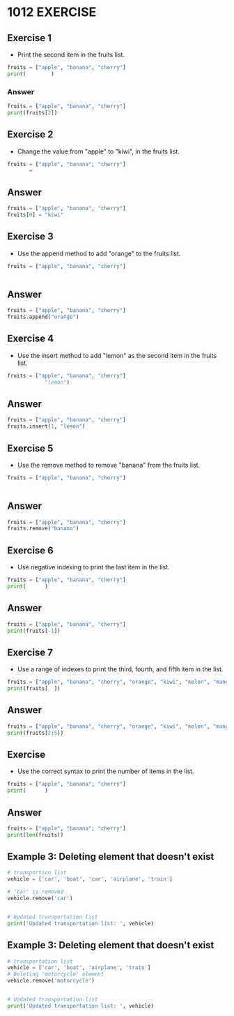 # 1012 EXERCISE
## Exercise 1
- Print the second item in the fruits list.
```python
fruits = ["apple", "banana", "cherry"]
print(        )
```
### Answer
```python
fruits = ["apple", "banana", "cherry"]
print(fruits[2])
```
## Exercise 2
- Change the value from "apple" to "kiwi", in the fruits list.
```python
fruits = ["apple", "banana", "cherry"]
       =    
```       
## Answer
```python
fruits = ["apple", "banana", "cherry"]
fruits[0] = "kiwi"
```
## Exercise 3
- Use the append method to add "orange" to the fruits list.
```python
fruits = ["apple", "banana", "cherry"]
              
```
## Answer
```python
fruits = ["apple", "banana", "cherry"]
fruits.append("orange")
```
## Exercise 4
- Use the insert method to add "lemon" as the second item in the fruits list.
```python
fruits = ["apple", "banana", "cherry"]
            "lemon")
```
## Answer
```python
fruits = ["apple", "banana", "cherry"]
fruits.insert(1, "lemon")
```
## Exercise 5
- Use the remove method to remove "banana" from the fruits list.
```python
fruits = ["apple", "banana", "cherry"]
                  
```
## Answer
```python
fruits = ["apple", "banana", "cherry"]
fruits.remove("banana")
```
## Exercise 6
- Use negative indexing to print the last item in the list.
```python
fruits = ["apple", "banana", "cherry"]
print(      )
```
## Answer
```python
fruits = ["apple", "banana", "cherry"]
print(fruits[-1])
```
## Exercise 7
- Use a range of indexes to print the third, fourth, and fifth item in the list.
```python
fruits = ["apple", "banana", "cherry", "orange", "kiwi", "melon", "mango"]
print(fruits[  ])
```
## Answer
```python
fruits = ["apple", "banana", "cherry", "orange", "kiwi", "melon", "mango"]
print(fruits[2:5])
```
## Exercise
- Use the correct syntax to print the number of items in the list.
```python
fruits = ["apple", "banana", "cherry"]
print(      )
```
## Answer
```python
fruits = ["apple", "banana", "cherry"]
print(len(fruits))
```
## Example 3: Deleting element that doesn't exist
```python
# transportion list
vehicle = ['car', 'boat', 'car', 'airplane', 'train']

# 'car' is removed
vehicle.remove('car')


# Updated transportation list
print('Updated transportation list: ', vehicle)
```
## Example 3: Deleting element that doesn't exist
```python
# transportation list
vehicle = ['car', 'boat', 'airplane', 'train']
# Deleting 'motorcycle' element
vehicle.remove('motorcycle')


# Updated transportation list
print('Updated transportation list: ', vehicle)
```













